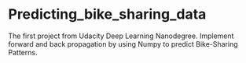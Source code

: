 # Predicting_bike_sharing_data
The first project from Udacity Deep Learning Nanodegree. Implement forward and back propagation by using Numpy to predict Bike-Sharing Patterns.
